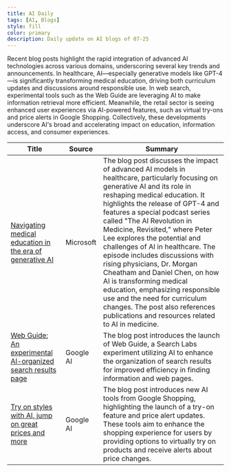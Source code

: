 ```yaml
---
title: AI Daily
tags: [AI, Blogs]
style: fill
color: primary
description: Daily update on AI blogs of 07-25
---
```


Recent blog posts highlight the rapid integration of advanced AI technologies across various domains, underscoring several key trends and announcements. In healthcare, AI—especially generative models like GPT-4—is significantly transforming medical education, driving both curriculum updates and discussions around responsible use. In web search, experimental tools such as the Web Guide are leveraging AI to make information retrieval more efficient. Meanwhile, the retail sector is seeing enhanced user experiences via AI-powered features, such as virtual try-ons and price alerts in Google Shopping. Collectively, these developments underscore AI's broad and accelerating impact on education, information access, and consumer experiences.

| Title | Source | Summary |
|---|---|---|
| [Navigating medical education in the era of generative AI](https://www.microsoft.com/en-us/research/podcast/navigating-medical-education-in-the-era-of-generative-ai/) | Microsoft | The blog post discusses the impact of advanced AI models in healthcare, particularly focusing on generative AI and its role in reshaping medical education. It highlights the release of GPT-4 and features a special podcast series called "The AI Revolution in Medicine, Revisited," where Peter Lee explores the potential and challenges of AI in healthcare. The episode includes discussions with rising physicians, Dr. Morgan Cheatham and Daniel Chen, on how AI is transforming medical education, emphasizing responsible use and the need for curriculum changes. The post also references publications and resources related to AI in medicine. |
| [Web Guide: An experimental AI-organized search results page](https://blog.google/products/search/web-guide-labs/) | Google AI | The blog post introduces the launch of Web Guide, a Search Labs experiment utilizing AI to enhance the organization of search results for improved efficiency in finding information and web pages. |
| [Try on styles with AI, jump on great prices and more](https://blog.google/products/shopping/back-to-school-ai-updates-try-on-price-alerts/) | Google AI | The blog post introduces new AI tools from Google Shopping, highlighting the launch of a try-on feature and price alert updates. These tools aim to enhance the shopping experience for users by providing options to virtually try on products and receive alerts about price changes. |